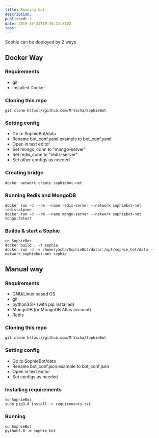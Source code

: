 ```yaml
---
title: Running bot
description: 
published: 1
date: 2019-10-31T19:40:13.810Z
tags: 
---
```


Sophie can be doployed by 2 ways

## Docker Way  
### Requirements 
+ git
+ installed Docker
  
### Cloning this repo  
	git clone https://github.com/MrYacha/SophieBot  
### Setting config  
  
+ Go to SophieBot/data  
+ Rename bot_conf.yaml.example to bot_conf.yaml  
+ Open in text editor  
+ Set mongo_conn to "mongo-server"  
+ Set redis_conn to "redis-server"  
+ Set other configs as needed  
  
### Creating bridge  
	docker network create sophiebot-net  
### Running Redis and MongoDB  
	docker run -d --rm --name redis-server --network sophiebot-net redis:alpine
	docker run -d --rm --name mongo-server --network sophiebot-net mongo:latest
### Builda & start a Sophie  
	cd SophieBot
	docker build . -t sophie
	docker run -d -v /home/yacha/SophieBot/data/:/opt/sophie_bot/data --network sophiebot-net sophie   
  
## Manual way 
### Requirements 
+ GNU/Linux based OS
+ git
+ python3.8+ (with pip installed)
+ MongoDB (or MongoDB Atlas account)
+ Redis

### Cloning this repo  
	git clone https://github.com/MrYacha/SophieBot  
  
### Setting config  
  
+ Go to SophieBot/data  
+ Rename bot_conf.json.example to bot_conf.json  
+ Open in text editor  
+ Set configs as needed  
  
### Installing requirements  
	cd SophieBot
	sudo pip3.8 install -r requirements.txt
  
### Running  
  
	cd SophieBot
	python3.8 -m sophie_bot